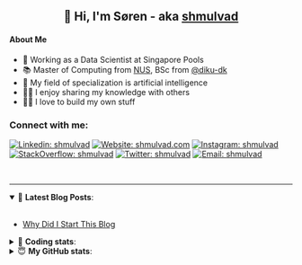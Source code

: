 <h2 align="center">
	👋 Hi, I'm Søren - aka <a href="https://shmulvad.com">shmulvad</a>
</h2>

#### About Me
- 🤖 Working as a Data Scientist at Singapore Pools
- 📚 Master of Computing from [NUS], BSc from [@diku-dk]
- 🧠 My field of specialization is artificial intelligence
- 👨‍🏫 I enjoy sharing my knowledge with others
- 👨‍💻 I love to build my own stuff

### Connect with me:

[![Linkedin: shmulvad](https://img.shields.io/badge/shmulvad-blue?style=flat&logo=Linkedin&logoColor=white)][linkedin]
[![Website: shmulvad.com](https://img.shields.io/badge/shmulvad.com-47CCCC?&style=flat&logo=Google-Chrome&logoColor=white)][website]
[![Instagram: shmulvad](https://img.shields.io/badge/-@shmulvad-purple?style=flat&logo=Instagram&logoColor=white)][instagram]
[![StackOverflow: shmulvad](https://img.shields.io/badge/shmulvad-FE7A16?style=flat&logo=stack-overflow&logoColor=white)][stackOverflow]
[![Twitter: shmulvad](https://img.shields.io/badge/@shmulvad-1ca0f1?style=flat&logo=twitter&logoColor=white)][twitter]
[![Email: shmulvad](https://img.shields.io/badge/shmulvad-D14836?style=flat&logo=gmail&logoColor=white)][mail]

<br />

---

<details open>
 <summary>📕 <b>Latest Blog Posts</b>: </summary>

<br>

<!-- BLOG-POST-LIST:START -->
- [Why Did I Start This Blog](https://shmulvad.com/blog/why-did-start-this-blog)
<!-- BLOG-POST-LIST:END -->

</details>

<!-- --- -->

<details>
 <summary>🤖 <b>Coding stats</b>: </summary>

<br>

NOTE: Doesn't track coding at work or work done in environments such as Jupyter Notebooks.

<!--START_SECTION:waka-->
![Code Time](http://img.shields.io/badge/Code%20Time-2%2C106%20hrs%2032%20mins-blue)

**I'm a Night 🦉** 

```text
🌞 Morning                440 commits         ██░░░░░░░░░░░░░░░░░░░░░░░   09.12 % 
🌆 Daytime                1236 commits        ██████░░░░░░░░░░░░░░░░░░░   25.63 % 
🌃 Evening                1992 commits        ██████████░░░░░░░░░░░░░░░   41.30 % 
🌙 Night                  1155 commits        ██████░░░░░░░░░░░░░░░░░░░   23.95 % 
```


📊 **This Week I Spent My Time On** 

```text
💬 Programming Languages: 
Python                   7 hrs 37 mins       █████████████████░░░░░░░░   69.56 % 
TypeScript               1 hr 1 min          ██░░░░░░░░░░░░░░░░░░░░░░░   09.41 % 
Other                    56 mins             ██░░░░░░░░░░░░░░░░░░░░░░░   08.64 % 
YAML                     23 mins             █░░░░░░░░░░░░░░░░░░░░░░░░   03.56 % 
Assembly                 14 mins             █░░░░░░░░░░░░░░░░░░░░░░░░   02.22 % 

🔥 Editors: 
VS Code                  9 hrs 59 mins       ███████████████████████░░   91.13 % 
Zsh                      56 mins             ██░░░░░░░░░░░░░░░░░░░░░░░   08.64 % 
Sublime Text             1 min               ░░░░░░░░░░░░░░░░░░░░░░░░░   00.23 % 

🐱‍💻 Projects: 
datapakke-interface      3 hrs 35 mins       ████████░░░░░░░░░░░░░░░░░   32.75 % 
findsmiley.dk            3 hrs               ███████░░░░░░░░░░░░░░░░░░   27.44 % 
fast_tsp                 1 hr 39 mins        ████░░░░░░░░░░░░░░░░░░░░░   15.18 % 
llama_chatbot            1 hr 15 mins        ███░░░░░░░░░░░░░░░░░░░░░░   11.53 % 
hit-locator              59 mins             ██░░░░░░░░░░░░░░░░░░░░░░░   08.99 % 
```


 Last Updated on 23/08/2023 18:40:16 UTC
<!--END_SECTION:waka-->

</details>

<!-- --- -->

<details>
 <summary>😇 <b>My GitHub stats</b>: </summary>

<br>

<img align="left" alt="shmulvad's Github Stats" src="https://github-readme-stats.vercel.app/api?username=shmulvad&show_icons=true&hide_border=true" />

</details>



[website]: https://shmulvad.com
[twitter]: https://twitter.com/shmulvad
[linkedin]: https://linkedin.com/in/shmulvad
[instagram]: https://instagram.com/shmulvad
[stackOverflow]: https://stackoverflow.com/users/9248793/shmulvad
[mail]: mailto:shmulvad@gmail.com
[@diku-dk]: https://github.com/diku-dk
[github]: https://github.com/shmulvad
[NUS]: https://www.nus.edu.sg